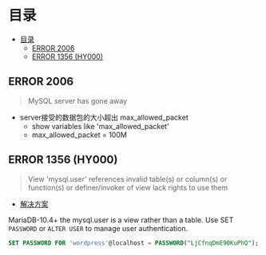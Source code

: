 # 目录
- [目录](#目录)
  - [ERROR 2006](#error-2006)
  - [ERROR 1356 (HY000)](#error-1356-hy000)

## ERROR 2006

> MySQL server has gone away

- server接受的数据包的大小超出 max_allowed_packet 
  - show variables like 'max_allowed_packet'
  - max_allowed_packet = 100M

## ERROR 1356 (HY000)
> View 'mysql.user' references invalid table(s) or column(s) or function(s) or definer/invoker of view lack rights to use them

- [解决方案](https://stackoverflow.com/questions/64841185/error-1356-hy000-view-mysql-user-references-invalid-tables-or-columns-o)

MariaDB-10.4+ the mysql.user is a view rather than a table.
Use SET `PASSWORD` or `ALTER USER` to manage user authentication.

``` sql
SET PASSWORD FOR 'wordpress'@localhost = PASSWORD("LjCfnqDmE90KuPhQ");
```